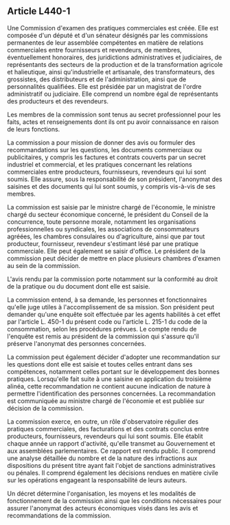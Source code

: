 Article L440-1
----
Une Commission d'examen des pratiques commerciales est créée. Elle est composée
d'un député et d'un sénateur désignés par les commissions permanentes de leur
assemblée compétentes en matière de relations commerciales entre fournisseurs et
revendeurs, de membres, éventuellement honoraires, des juridictions
administratives et judiciaires, de représentants des secteurs de la production
et de la transformation agricole et halieutique, ainsi qu'industrielle et
artisanale, des transformateurs, des grossistes, des distributeurs et de
l'administration, ainsi que de personnalités qualifiées. Elle est présidée par
un magistrat de l'ordre administratif ou judiciaire. Elle comprend un nombre
égal de représentants des producteurs et des revendeurs.

Les membres de la commission sont tenus au secret professionnel pour les faits,
actes et renseignements dont ils ont pu avoir connaissance en raison de leurs
fonctions.

La commission a pour mission de donner des avis ou formuler des recommandations
sur les questions, les documents commerciaux ou publicitaires, y compris les
factures et contrats couverts par un secret industriel et commercial, et les
pratiques concernant les relations commerciales entre producteurs, fournisseurs,
revendeurs qui lui sont soumis. Elle assure, sous la responsabilité de son
président, l'anonymat des saisines et des documents qui lui sont soumis, y
compris vis-à-vis de ses membres.

La commission est saisie par le ministre chargé de l'économie, le ministre
chargé du secteur économique concerné, le président du Conseil de la
concurrence, toute personne morale, notamment les organisations professionnelles
ou syndicales, les associations de consommateurs agréées, les chambres
consulaires ou d'agriculture, ainsi que par tout producteur, fournisseur,
revendeur s'estimant lésé par une pratique commerciale. Elle peut également se
saisir d'office. Le président de la commission peut décider de mettre en place
plusieurs chambres d'examen au sein de la commission.

L'avis rendu par la commission porte notamment sur la conformité au droit de la
pratique ou du document dont elle est saisie.

La commission entend, à sa demande, les personnes et fonctionnaires qu'elle juge
utiles à l'accomplissement de sa mission. Son président peut demander qu'une
enquête soit effectuée par les agents habilités à cet effet par l'article L.
450-1 du présent code ou l'article L. 215-1 du code de la consommation, selon
les procédures prévues. Le compte rendu de l'enquête est remis au président de
la commission qui s'assure qu'il préserve l'anonymat des personnes concernées.

La commission peut également décider d'adopter une recommandation sur les
questions dont elle est saisie et toutes celles entrant dans ses compétences,
notamment celles portant sur le développement des bonnes pratiques. Lorsqu'elle
fait suite à une saisine en application du troisième alinéa, cette
recommandation ne contient aucune indication de nature à permettre
l'identification des personnes concernées. La recommandation est communiquée au
ministre chargé de l'économie et est publiée sur décision de la commission.

La commission exerce, en outre, un rôle d'observatoire régulier des pratiques
commerciales, des facturations et des contrats conclus entre producteurs,
fournisseurs, revendeurs qui lui sont soumis. Elle établit chaque année un
rapport d'activité, qu'elle transmet au Gouvernement et aux assemblées
parlementaires. Ce rapport est rendu public. Il comprend une analyse détaillée
du nombre et de la nature des infractions aux dispositions du présent titre
ayant fait l'objet de sanctions administratives ou pénales. Il comprend
également les décisions rendues en matière civile sur les opérations engageant
la responsabilité de leurs auteurs.

Un décret détermine l'organisation, les moyens et les modalités de
fonctionnement de la commission ainsi que les conditions nécessaires pour
assurer l'anonymat des acteurs économiques visés dans les avis et
recommandations de la commission.
